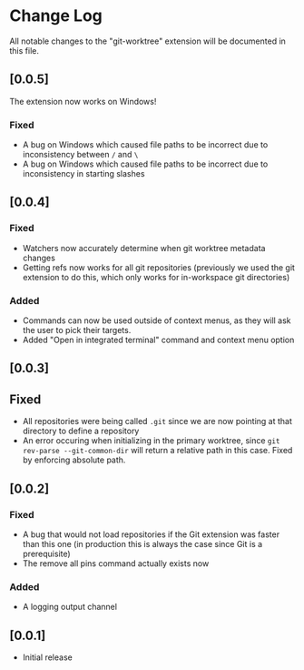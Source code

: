 # Change Log

All notable changes to the "git-worktree" extension will be documented in this file.

<!--Check [Keep a Changelog](http://keepachangelog.com/) for recommendations on how to structure this file.-->

## [0.0.5]

The extension now works on Windows!

### Fixed

- A bug on Windows which caused file paths to be incorrect due to inconsistency between `/` and `\`
- A bug on Windows which caused file paths to be incorrect due to inconsistency in starting slashes

## [0.0.4]

### Fixed

- Watchers now accurately determine when git worktree metadata changes
- Getting refs now works for all git repositories (previously we used the git extension to do this, which only works for in-workspace git directories)

### Added

- Commands can now be used outside of context menus, as they will ask the user to pick their targets.
- Added "Open in integrated terminal" command and context menu option

## [0.0.3]

## Fixed

- All repositories were being called `.git` since we are now pointing at that directory to define a repository
- An error occuring when initializing in the primary worktree, since `git rev-parse --git-common-dir` will return a relative path in this case. Fixed by enforcing absolute path.

## [0.0.2]

### Fixed

- A bug that would not load repositories if the Git extension was faster than this one (in production this is always the case since Git is a prerequisite)
- The remove all pins command actually exists now

### Added

- A logging output channel

## [0.0.1]

-   Initial release
